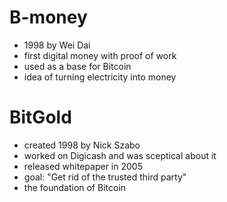 <div grid="~ cols-2 gap-2" m="t-2">
<div>

# B-money

- 1998 by Wei Dai
- first digital money with proof of work
- used as a base for Bitcoin
- idea of turning electricity into money

</div>

<div>

# BitGold

- created 1998 by Nick Szabo
- worked on Digicash and was sceptical about it
- released whitepaper in 2005
- goal: "Get rid of the trusted third party"
- the foundation of Bitcoin

</div>
</div>